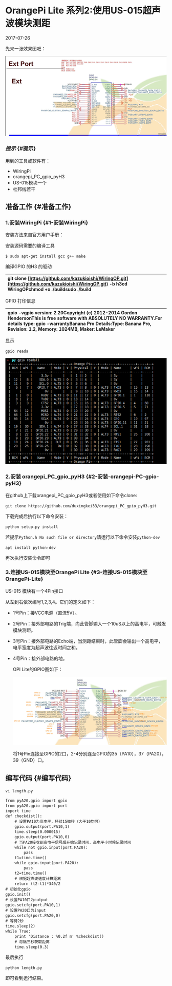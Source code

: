 # OrangePi Lite 系列2:使用US-015超声波模块测距

2017-07-26

先来一张效果图吧：

![](/assets/gpio/h3gpio.jpg)

### _提示_ {#提示}

用到的工具或软件有：

* WiringPi
* orangepi\_PC\_gpio\_pyH3
* US-015模块一个
* 杜邦线若干

## 准备工作 {#准备工作}

### 1.安装WiringPi {#1-安装WiringPi}

安装方法来自官方用户手册：

安装源码需要的编译工具

`$ sudo apt-get install gcc g++ make`

编译GPIO 的H3 的驱动

| git clone [https://github.com/kazukioishi/WiringOP.git](https://github.com/kazukioishi/WiringOP.git) -b h3cd WiringOPchmod +x ./buildsudo ./build |
| :--- |


GPIO 打印信息

| gpio -vgpio version: 2.20Copyright \(c\) 2012-2014 Gordon HendersonThis is free software with ABSOLUTELY NO WARRANTY.For details type: gpio -warrantyBanana Pro Details:Type: Banana Pro, Revision: 1.2, Memory: 1024MB, Maker: LeMaker |
| :--- |


显示

`gpio reada`

![](/assets/32673697.jpg)

### 2.安装 orangepi\_PC\_gpio\_pyH3 {#2-安装-orangepi-PC-gpio-pyH3}

在github上下载orangepi\_PC\_gpio\_pyH3或者使用如下命令clone:

`git clone https://github.com/duxingkei33/orangepi_PC_gpio_pyH3.git`

下载完成后执行以下命令安装：

`python setup.py install`

若提示`Python.h No such file or directory`请运行以下命令安装`python-dev`

`apt install python-dev`

再次执行安装命令即可

### 3.连接US-015模块至OrangePi Lite {#3-连接US-015模块至OrangePi-Lite}

US-015 模块有一个4Pin接口

从左到右依次编号1,2,3,4。它们的定义如下：

* 1号Pin：接VCC电源（直流5V）。
* 2号Pin：接外部电路的Trig端，向此管脚输入一个10uS以上的高电平，可触发模块测距。
* 3号Pin：接外部电路的Echo端，当测距结束时，此管脚会输出一个高电平，电平宽度为超声波往返时间之和。
* 4号Pin：接外部电路的地。

  OPI Lite的GPIO图如下：

  ![](/assets/97112730.jpg)

  将1号Pin连接至GPIO的2口，2-4分别连至GPIO的35（PA10），37（PA20），39（GND）口。

## 编写代码 {#编写代码}

`vi length.py`



```
from pyA20.gpio import gpio
from pyA20.gpio import port
import time
def checkdist():
    # 设置PA10为高电平，持续15微秒（大于10均可）
    gpio.output(port.PA10,1)
    time.sleep(0.000015)
    gpio.output(port.PA10,0)
    # 当PA20接收到高电平信号后开始记录时间，高电平小时候记录时间
    while not gpio.input(port.PA20):
        pass
    t1=time.time()
    while gpio.input(port.PA20):
        pass
    t2=time.time()
    # 根据超声波速度计算距离
    return (t2-t1)*340/2
# 初始化gpio
gpio.init()
# 设置PA10口为output 
gpio.setcfg(port.PA10,1)
# 设置PA20口为input
gpio.setcfg(port.PA20,0)
# 等待2秒
time.sleep(2)
while True:
    print 'Distance : %0.2f m' %checkdist()
    # 每隔三秒获取距离
    time.sleep(0.3)
```



最后执行

`python length.py`

即可看到运行结果。

